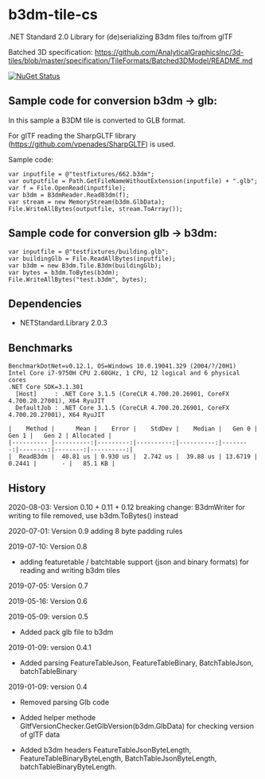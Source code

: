 # b3dm-tile-cs

.NET Standard 2.0 Library for (de)serializing B3dm files to/from glTF

Batched 3D specification: https://github.com/AnalyticalGraphicsInc/3d-tiles/blob/master/specification/TileFormats/Batched3DModel/README.md

[![NuGet Status](http://img.shields.io/nuget/v/b3dm-tile.svg?style=flat)](https://www.nuget.org/packages/b3dm-tile/)

## Sample code for conversion b3dm -> glb:

In this sample a B3DM tile is converted to GLB format. 

For glTF reading the SharpGLTF library (https://github.com/vpenades/SharpGLTF) is used.

Sample code:

```
var inputfile = @"testfixtures/662.b3dm";
var outputfile = Path.GetFileNameWithoutExtension(inputfile) + ".glb";
var f = File.OpenRead(inputfile);
var b3dm = B3dmReader.ReadB3dm(f);
var stream = new MemoryStream(b3dm.GlbData);
File.WriteAllBytes(outputfile, stream.ToArray());
```

## Sample code for conversion glb -> b3dm:

```
var inputfile = @"testfixtures/building.glb";
var buildingGlb = File.ReadAllBytes(inputfile);
var b3dm = new B3dm.Tile.B3dm(buildingGlb);
var bytes = b3dm.ToBytes(b3dm);
File.WriteAllBytes("test.b3dm", bytes);
```

## Dependencies

- NETStandard.Library 2.0.3

## Benchmarks

```
BenchmarkDotNet=v0.12.1, OS=Windows 10.0.19041.329 (2004/?/20H1)
Intel Core i7-9750H CPU 2.60GHz, 1 CPU, 12 logical and 6 physical cores
.NET Core SDK=3.1.301
  [Host]     : .NET Core 3.1.5 (CoreCLR 4.700.20.26901, CoreFX 4.700.20.27001), X64 RyuJIT
  DefaultJob : .NET Core 3.1.5 (CoreCLR 4.700.20.26901, CoreFX 4.700.20.27001), X64 RyuJIT

|    Method |      Mean |    Error |    StdDev |    Median |   Gen 0 |   Gen 1 |   Gen 2 | Allocated |
|---------- |----------:|---------:|----------:|----------:|--------:|--------:|--------:|----------:|
|  ReadB3dm |  40.81 us | 0.930 us |  2.742 us |  39.88 us | 13.6719 |  0.2441 |       - |   85.1 KB |
```

## History

2020-08-03: Version 0.10 + 0.11 + 0.12 breaking change: B3dmWriter for writing to file removed, use b3dm.ToBytes() instead

2020-07-01: Version 0.9 adding 8 byte padding rules

2019-07-10: Version 0.8

- adding featuretable / batchtable support (json and binary formats) for reading and writing b3dm tiles

2019-07-05: Version 0.7

2019-05-16: Version 0.6

2019-05-09: version 0.5

- Added pack glb file to b3dm

2019-01-09: version 0.4.1

- Added parsing FeatureTableJson, FeatureTableBinary, BatchTableJson, batchTableBinary

2019-01-09: version 0.4

  - Removed parsing Glb code

  - Added helper methode GltfVersionChecker.GetGlbVersion(b3dm.GlbData) for checking version of glTF data

  - Added b3dm headers FeatureTableJsonByteLength, FeatureTableBinaryByteLength, BatchTableJsonByteLength, batchTableBinaryByteLength. 

